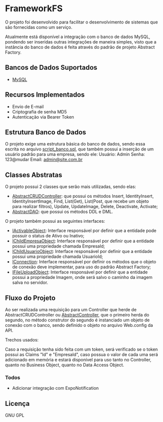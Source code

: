 # FrameworkFS

O projeto foi desenvolvido para facilitar o desenvolvimento de sistemas que são fornecidas como um serviço.

Atualmente está disponível a integração com o banco de dados MySQL, pondendo ser inseridas outras integrações de maneira simples, visto que a instância do banco de dados é feita através do padrão de projeto Abstract Factory.

## Bancos de Dados Suportados

  - [MySQL](DbConnection/MySQLConnection.cs)

## Recursos Implementados

 - Envio de E-mail
 - Criptografia de senha MD5
 - Autenticação via Bearer Token

## Estrutura Banco de Dados
O projeto exige uma estrutura básica do banco de dados, sendo essa escrita no arquivo [script_banco.sql](ScriptBanco/script_banco.sql), que também possui a inserção de um usuário padrão para uma empresa, sendo ele:
Usuário: Admin
Senha: 123@mudar
Email: admin@site.com.br

## Classes Abstratas
O projeto possui 2 classes que serão mais utilizadas, sendo elas:
 - [AbstractCRUDController](Controller/AbstractCRUDController.cs): que possui os métodos Insert, IdentityInsert, IdentityInsertImage, Find, List(Get), List(Post, que recebe um objeto para realizar filtros), Update, UpdateImage, Delete, Deactivate, Activate;
 - [AbstractDAO](DAO/AbstractDAO.cs): que possui os métodos DDL e DML.

O projeto também possui as seguintes interfaces:
 - [IActivableObject](Interfaces/IActivableObject.cs): Interface responsável por definir que a entidade pode possuir o status de Ativo ou Inativo;
 - [IChildEmpresaObject](Interfaces/IChildEmpresaObject.cs): Interface responsável por definir que a entidade possui uma propriedade chamada EmpresaId;
 - [IChildUsuarioObject](Interfaces/IChildUsuarioObject.cs): Interface responsável por definir que a entidade possui uma propriedade chamada UsuarioId;
 - [IConnection](Interfaces/IConnection.cs): Interface responsável por definir os métodos que o objeto de conexão deve implementar, para uso do padrão Abstract Factory;
 - [IFileUploadObject](Interfaces/IFileUploadObject.cs): Interface responsável por definir que a entidade possui a propriedade Imagem, onde será salvo o caminho da imagem salva no servidor.

## Fluxo do Projeto
Ao ser realizada uma requisição para um Controller que herde de AbstractCRUDController ou [AbstractController](Controller/AbstractController.cs), que o primeiro herda do segundo, no método construtor do segundo é instanciado um objeto de conexão com o banco, sendo definido o objeto no arquivo Web.config da API.

Trechos usados:
    <add key="ConnectionString" value="Server=localhost;Database=webapi;UID=root;Password=" />
    <add key="ConnectionType" value="0" />
    <add key="AuthorizedUrls" value="http://localhost" />
    
Caso a requisição tenha sido feita com um token, será verificado se o token possui as Claims "Id" e "EmpresaId", caso possua o valor de cada uma será adicionado em memória e estará disponível para uso tanto no Controller, quanto no Business Object, quanto no Data Access Object.


### Todos

 - Adicionar integração com ExpoNotification

Licença
----

GNU GPL
